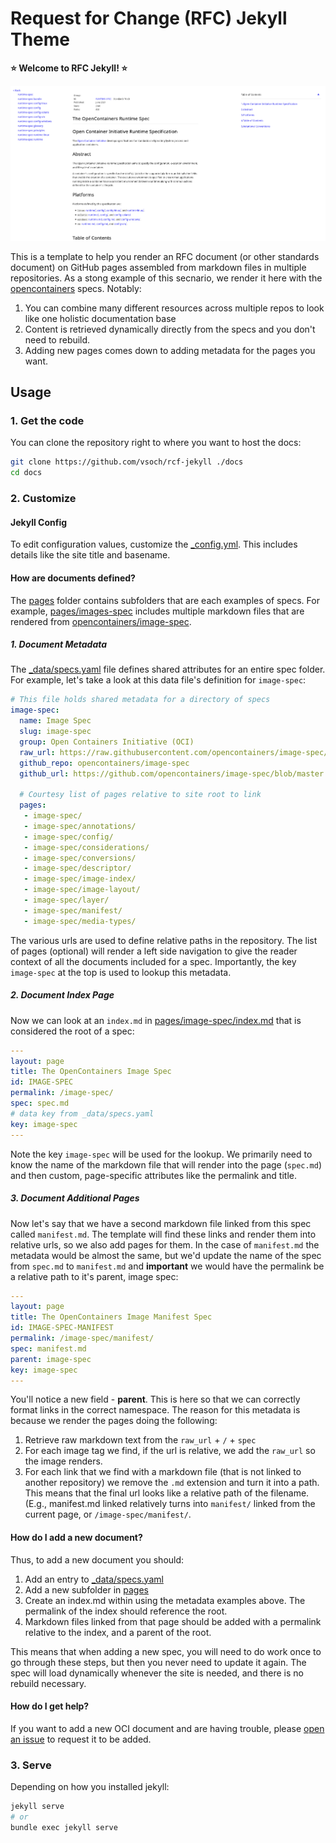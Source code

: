 # Request for Change (RFC) Jekyll Theme

**⭐️ Welcome to RFC Jekyll! ⭐️**

![assets/img/runtime-spec.png](assets/img/runtime-spec.png)

This is a template to help you render an RFC document (or other standards document)
on GitHub pages assembled from markdown files in multiple repositories. As a stong
example of this secnario, we render it here with the [opencontainers](https://github.com/opencontainers)
specs. Notably:

1. You can combine many different resources across multiple repos to look like one holistic documentation base
2. Content is retrieved dynamically directly from the specs and you don't need to rebuild.
3. Adding new pages comes down to adding metadata for the pages you want.

## Usage

### 1. Get the code

You can clone the repository right to where you want to host the docs:

```bash
git clone https://github.com/vsoch/rcf-jekyll ./docs
cd docs
```

### 2. Customize

#### Jekyll Config

To edit configuration values, customize the [_config.yml](https://github.com/vsoch/rfc-jekyll/blob/master/_config.yml).
This includes details like the site title and basename.

#### How are documents defined?

The [pages](pages) folder contains subfolders that are each examples of specs.
For example, [pages/images-spec](pages/image-spec) includes multiple markdown
files that are rendered from [opencontainers/image-spec](https://github.com/opencontainers/image-spec).

##### 1. Document Metadata

The [_data/specs.yaml](_data/specs.yaml) file defines shared attributes for an
entire spec folder. For example, let's take a look at this data file's definition
for `image-spec`:

```yaml
# This file holds shared metadata for a directory of specs
image-spec:
  name: Image Spec
  slug: image-spec
  group: Open Containers Initiative (OCI)
  raw_url: https://raw.githubusercontent.com/opencontainers/image-spec/master
  github_repo: opencontainers/image-spec
  github_url: https://github.com/opencontainers/image-spec/blob/master

  # Courtesy list of pages relative to site root to link
  pages:
   - image-spec/
   - image-spec/annotations/
   - image-spec/config/
   - image-spec/considerations/
   - image-spec/conversions/
   - image-spec/descriptor/
   - image-spec/image-index/
   - image-spec/image-layout/
   - image-spec/layer/
   - image-spec/manifest/
   - image-spec/media-types/
```

The various urls are used to define relative paths in the repository. The list
of pages (optional) will render a left side navigation to give the reader
context of all the documents included for a spec. Importantly, the key `image-spec`
at the top is used to lookup this metadata.

##### 2. Document Index Page

Now we can look at an `index.md`
in [pages/image-spec/index.md](pages/image-spec/index.md) that is considered the
root of a spec:

```yaml
---
layout: page
title: The OpenContainers Image Spec
id: IMAGE-SPEC
permalink: /image-spec/
spec: spec.md
# data key from _data/specs.yaml
key: image-spec
---
```

Note the key `image-spec` will be used for the lookup. We primarily need to know
the name of the markdown file that will render into the page (`spec.md`) and then
custom, page-specific attributes like the permalink and title.

##### 3. Document Additional Pages

Now let's say that we have a second markdown file linked from this spec called `manifest.md`.
The template will find these links and render them into relative urls, so we also add
pages for them. In the case of `manifest.md` the metadata would be almost the same, 
but we'd update the name of the spec from `spec.md` to `manifest.md` and **important**
we would have the permalink be a relative path to it's parent, image spec:

```yaml
---
layout: page
title: The OpenContainers Image Manifest Spec
id: IMAGE-SPEC-MANIFEST
permalink: /image-spec/manifest/
spec: manifest.md
parent: image-spec
key: image-spec
---
```

You'll notice a new field - **parent**. This is here so that we can correctly
format links in the correct namespace. The reason for this metadata is because we render the pages doing the following:

1. Retrieve raw markdown text from the `raw_url` + `/` + `spec`
2. For each image tag we find, if the url is relative, we add the `raw_url` so the image renders.
3. For each link that we find with a markdown file (that is not linked to another repository) we remove the `.md` extension and turn it into a path. This means that the final url looks like a relative path of the filename. (E.g., manifest.md linked relatively turns into `manifest/` linked from the current page, or `/image-spec/manifest/`.


#### How do I add a new document?

Thus, to add a new document you should:

1. Add an entry to [_data/specs.yaml](_data/specs.yaml)
2. Add a new subfolder in [pages](pages)
3. Create an index.md within using the metadata examples above. The permalink of the index should reference the root.
4. Markdown files linked from that page should be added with a permalink relative to the index, and a parent of the root.

This means that when adding a new spec, you will need to do work once to go through these steps,
but then you never need to update it again. The spec will load dynamically whenever the site is needed,
and there is no rebuild necessary. 

#### How do I get help?

If you want to add a new OCI document and are having trouble, please [open an issue](https://github.com/vsoch/rfc-jekyll/issues)
to request it to be added.

### 3. Serve

Depending on how you installed jekyll:

```bash
jekyll serve
# or
bundle exec jekyll serve
```
